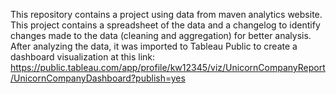 This repository contains a project using data from maven analytics website.
This project contains a spreadsheet of the data and a changelog to identify changes made to the data (cleaning and aggregation) for better analysis.
After analyzing the data, it was imported to Tableau Public to create a dashboard visualization at this link: 
https://public.tableau.com/app/profile/kw12345/viz/UnicornCompanyReport/UnicornCompanyDashboard?publish=yes
